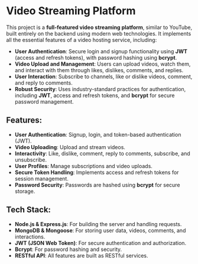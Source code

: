 # Video Streaming Platform

This project is a **full-featured video streaming platform**, similar to YouTube, built entirely on the backend using modern web technologies. It implements all the essential features of a video hosting service, including:

- **User Authentication**: Secure login and signup functionality using **JWT** (access and refresh tokens), with password hashing using **bcrypt**.
- **Video Upload and Management**: Users can upload videos, watch them, and interact with them through likes, dislikes, comments, and replies.
- **User Interaction**: Subscribe to channels, like or dislike videos, comment, and reply to comments.
- **Robust Security**: Uses industry-standard practices for authentication, including **JWT**, access and refresh tokens, and **bcrypt** for secure password management.

## Features:
- **User Authentication**: Signup, login, and token-based authentication (JWT).
- **Video Uploading**: Upload and stream videos.
- **Interactivity**: Like, dislike, comment, reply to comments, subscribe, and unsubscribe.
- **User Profiles**: Manage subscriptions and video uploads.
- **Secure Token Handling**: Implements access and refresh tokens for session management.
- **Password Security**: Passwords are hashed using **bcrypt** for secure storage.

## Tech Stack:
- **Node.js & Express.js**: For building the server and handling requests.
- **MongoDB & Mongoose**: For storing user data, videos, comments, and interactions.
- **JWT (JSON Web Token)**: For secure authentication and authorization.
- **Bcrypt**: For password hashing and security.
- **RESTful API**: All features are built as RESTful services.

